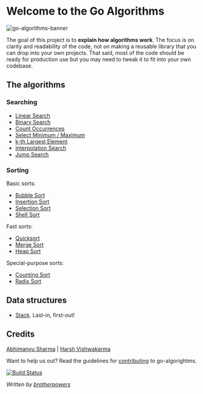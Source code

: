 # Welcome to the Go Algorithms

![go-algorithms-banner](http://i.imgur.com/ji6ZMfV.png)

The goal of this project is to **explain how algorithms work**. The focus is on clarity and readability of the code, not on making a reusable library that you can drop into your own projects. That said, most of the code should be ready for production use but you may need to tweak it to fit into your own codebase.

## The algorithms

### Searching

- [Linear Search](Search/linearSearch/)
- [Binary Search](Search/binarySearch/)
- [Count Occurrences](Search/countOccurrences/)
- [Select Minimum / Maximum](Search/minmax/)
- [k-th Largest Element](Search/kthLargest/)
- [Interpolation Search](Search/interpolationSearch/)
- [Jump Search](Search/jumpSearch/)

### Sorting

Basic sorts:

- [Bubble Sort](Sort/bubbleSort/)
- [Insertion Sort](Sort/insertionSort/)
- [Selection Sort](Sort/selectionSort/)
- [Shell Sort](Sort/shellSort/)

Fast sorts:

- [Quicksort](Sort/quickSort/)
- [Merge Sort](Sort/mergeSort/)
- [Heap Sort](Sort/heapSort/)

Special-purpose sorts:

- [Counting Sort](Sort/quickSort/)
- [Radix Sort](Sort/radixSort/)

## Data structures

- [Stack](DataStructures/stack/). Last-in, first-out!

## Credits

[Abhimanyu Sharma](https://github.com/abhimanyu003) | [Harsh Vishwakarma](https://github.com/harshvishu)

Want to help us out? Read the guidelines for [contributing](CONTRIBUTING.md) to go-algorightms.

[![Build Status](https://api.travis-ci.org/brotherpowers/go-algorithms.svg)](https://travis-ci.org/brotherpowers/go-algorithms)

*Written by [brotherpowers](https://www.brotherpowers.com/)*
